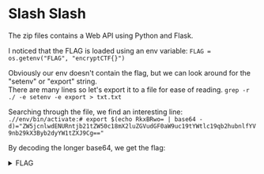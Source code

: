 # Slash Slash       
The zip files contains a Web API using Python and Flask.

I noticed that the FLAG is loaded using an env variable:
`FLAG = os.getenv("FLAG", "encryptCTF{}")`

Obviously our env doesn't contain the flag, but we can look around for the "setenv" or "export" string.        
There are many lines so let's export it to a file for ease of reading.
`grep -r ./ -e setenv -e export > txt.txt`

Searching through the file, we find an interesting line:            
`.//env/bin/activate:# export $(echo RkxBRwo= | base64 -d)="ZW5jcnlwdENURntjb21tZW50c18mX2luZGVudGF0aW9uc19tYWtlc19qb2hubnlfYV9nb29kX3Byb2dyYW1tZXJ9Cg=="`

By decoding the longer base64, we get the flag:

<details>
  <summary>FLAG</summary>   
   
  `encryptCTF{comments_&_indentations_makes_johnny_a_good_programmer}`

</details>
